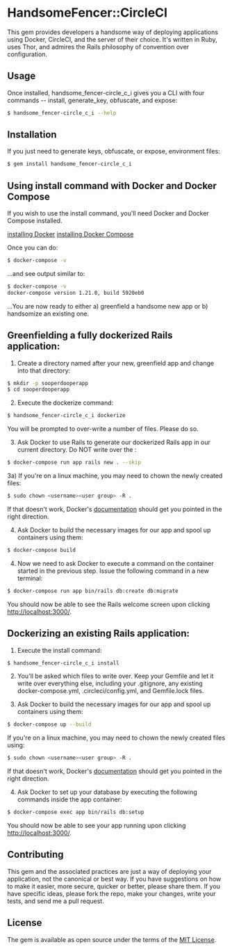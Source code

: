# HandsomeFencer::CircleCI

This gem provides developers a handsome way of deploying applications using Docker, CircleCI, and the server of their choice. It's written in Ruby, uses Thor, and admires the Rails philosophy of convention over configuration.

## Usage

Once installed, handsome_fencer-circle_c_i gives you a CLI with four commands -- install, generate_key, obfuscate, and expose:

```bash
$ handsome_fencer-circle_c_i --help
```

## Installation

If you just need to generate keys, obfuscate, or expose, environment files:

```bash
$ gem install handsome_fencer-circle_c_i
```

## Using install command with Docker and Docker Compose

If you wish to use the install command, you'll need Docker and Docker Compose installed.

[installing Docker](https://docs.docker.com/install/)
[installing Docker Compose](https://docs.docker.com/compose/install/)

Once you can do:

```bash
$ docker-compose -v
```

...and see output similar to:

```bash
$ docker-compose -v
docker-compose version 1.21.0, build 5920eb0
```

...You are now ready to either a) greenfield a handsome new app or b) handsomize an existing one.


## Greenfielding a fully dockerized Rails application:

1) Create a directory named after your new, greenfield app and change into that directory:

```bash
$ mkdir -p sooperdooperapp
$ cd sooperdooperapp

```

2) Execute the dockerize command:

```bash
$ handsome_fencer-circle_c_i dockerize
```

You will be prompted to over-write a number of files. Please do so.

3) Ask Docker to use Rails to generate our dockerized Rails app in our current directory. Do NOT write over the :

```bash
$ docker-compose run app rails new . --skip
```

3a) If you're on a linux machine, you may need to chown the newly created files:

```bash
$ sudo chown <username><user group> -R .
```

If that doesn't work, Docker's [documentation](https://docs.docker.com/install/linux/linux-postinstall/#manage-docker-as-a-non-root-user) should get you pointed in the right direction.

4) Ask Docker to build the necessary images for our app and spool up containers using them:

```bash
$ docker-compose build
 ```

4) Now we need to ask Docker to execute a command on the container started in the previous step. Issue the following command in a new terminal:

 ```bash
 $ docker-compose run app bin/rails db:create db:migrate
  ```

You should now be able to see the Rails welcome screen upon clicking [http://localhost:3000/](http://localhost:3000/).

## Dockerizing an existing Rails application:

1) Execute the install command:

```bash
$ handsome_fencer-circle_c_i install
```

2) You'll be asked which files to write over. Keep your Gemfile and let it write over everything else, including your .gitignore, any existing docker-compose.yml, .circleci/config.yml, and Gemfile.lock files.

3) Ask Docker to build the necessary images for our app and spool up containers using them:

```bash
$ docker-compose up --build
 ```

If you're on a linux machine, you may need to chown the newly created files using:

```bash
$ sudo chown <username><user group> -R .
```

If that doesn't work, Docker's [documentation](https://docs.docker.com/install/linux/linux-postinstall/#manage-docker-as-a-non-root-user) should get you pointed in the right direction.

4) Ask Docker to set up your database by executing the following commands inside the app container:

 ```bash
 $ docker-compose exec app bin/rails db:setup
  ```

You should now be able to see your app running upon clicking [http://localhost:3000/](http://localhost:3000/).


## Contributing

This gem and the associated practices are just a way of deploying your application, not the canonical or best way. If you have suggestions on how to make it easier, more secure, quicker or better, please share them. If you have specific ideas, please fork the repo, make your changes, write your tests, and send me a pull request.    

## License
The gem is available as open source under the terms of the [MIT License](https://opensource.org/licenses/MIT).
